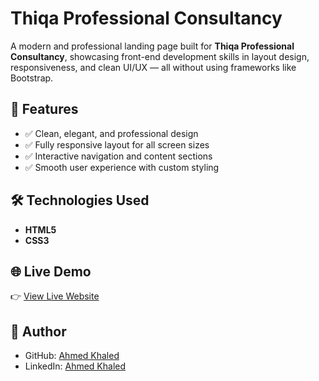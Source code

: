 # Thiqa Professional Consultancy

A modern and professional landing page built for **Thiqa Professional Consultancy**, showcasing front-end development skills in layout design, responsiveness, and clean UI/UX — all without using frameworks like Bootstrap.

## 🚀 Features
- ✅ Clean, elegant, and professional design  
- ✅ Fully responsive layout for all screen sizes  
- ✅ Interactive navigation and content sections  
- ✅ Smooth user experience with custom styling  

## 🛠️ Technologies Used
- **HTML5**
- **CSS3**

## 🌐 Live Demo
👉 [View Live Website](https://ahmedkhaled2817.github.io/frontEndMentor/junior/thiqaProfessionalConsultancy/)

## 👤 Author
- GitHub: [Ahmed Khaled](https://github.com/AhmedKhaled2817)  
- LinkedIn: [Ahmed Khaled](https://www.linkedin.com/in/ahmed-khaled-39242423a/)
